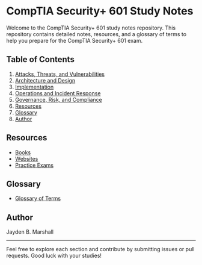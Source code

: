 # CompTIA Security+ 601 Study Notes

Welcome to the CompTIA Security+ 601 study notes repository. This repository contains detailed notes, resources, and a glossary of terms to help you prepare for the CompTIA Security+ 601 exam.

## Table of Contents

1. [Attacks, Threats, and Vulnerabilities](https://github.com/Jayden-Marshall/SecurityPlus/blob/main/Topics/1.0%20Threats%2C%20Attacks%20and%20Vulnerabilities)
2. [Architecture and Design](https://github.com/Jayden-Marshall/SecurityPlus/blob/main/Topics/2.0%20Architecture%20and%20Design)
3. [Implementation](https://github.com/Jayden-Marshall/SecurityPlus/blob/main/Topics/3.0%20Implementation)
4. [Operations and Incident Response](https://github.com/Jayden-Marshall/SecurityPlus/blob/main/Topics/4.0%20Operation%20and%20Incident%20Response)
5. [Governance, Risk, and Compliance](https://github.com/Jayden-Marshall/SecurityPlus/blob/main/Topics/5.0%20Governance%2C%20Risk%2C%20and%20Compliance)
6. [Resources](https://github.com/Jayden-Marshall/SecurityPlus/blob/main/Google%20Drive%20File)
7. [Glossary](Glossary.md)
8. [Author](#author)

## Resources

- [Books](Resources/Books.md)
- [Websites](Resources/Websites.md)
- [Practice Exams](Resources/Practice_Exams.md)

## Glossary

- [Glossary of Terms](Glossary.md)

## Author

Jayden B. Marshall

---

Feel free to explore each section and contribute by submitting issues or pull requests. Good luck with your studies!
